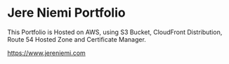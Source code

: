 # Jere Niemi Portfolio
This Portfolio is Hosted on AWS, using S3 Bucket, CloudFront Distribution, Route 54 Hosted Zone and Certificate Manager.

https://www.jereniemi.com

